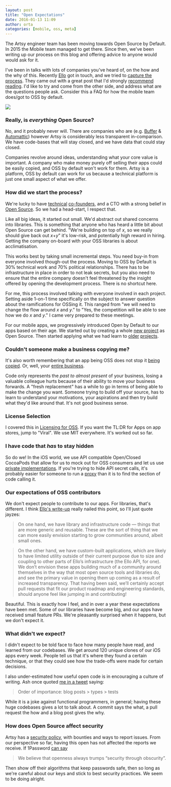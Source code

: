 ```yaml
---
layout: post
title: "Open Expectations"
date: 2016-01-13 11:09
author: orta
categories: [mobile, oss, meta]
---
```


The Artsy engineer team has been moving towards Open Source by Default. In 2015 the Mobile team managed to get there. Since then, we've been writing up our process on this blog and offering advice to anyone would would ask for it.

I've been in talks with lots of companies you've heard of, on the how and the why of this. Recently [Ello](https://ello.co) got in touch, and we tried to [capture the process](https://en.wikipedia.org/wiki/Dyson_sphere).  They came out with a great post that I'd strongly [recommend reading](https://ello.co/jayzes/post/tqLL-Z8U8GfbDySRk6wbKg). I'd like to try and come from the other side, and address what are the questions people ask. Consider this a FAQ for how the mobile team does/got to OSS by default.

<!-- more -->

<img src = "https://d324imu86q1bqn.cloudfront.net/uploads/asset/attachment/3421690/ello-optimized-08acbd80.gif">

### Really, is _everything_ Open Source?

No, and it probably never will. There are companies who are (e.g. [Buffer](https://buffer.com/transparency) & [Automattic](https://automattic.com)) however Artsy is considerably less transparent in-comparison. We have code-bases that will stay closed, and we have data that could stay closed.

Companies revolve around ideas, understanding what your core value is important. A company who make money purely off selling their apps could be easily copied, and OSS by default won't work for them. Artsy is a platform, OSS by default can work for us because a technical platform is just one small aspect of what we offer.

### How did we start the process?

We're lucky to have [technical](http://www.forbes.com/special-report/2014/30-under-30/art-and-style.html) [co-founders](https://www.linkedin.com/in/sebastiancwilich), and a CTO with a strong belief in [Open Source](http://code.dblock.org/2015/02/09/becoming-open-source-by-default.html). So we had a head-start, I respect that.

Like all big ideas, it started out small. We'd abstract out shared concerns into libraries. This is something that anyone who has heard a little bit about Open Source can get behind. "We're building on top of _x_, so we really should give back out _x_+_y_" it's low-risk, and potentially high reward in hiring. Getting the company on-board with your OSS libraries is about acclimatisation.

This works best by taking small incremental steps. You need buy-in from everyone involved though-out the process. Moving to OSS by Default is 30% technical work and 70% political relationships. There has to be infrastructure in place in order to not leak secrets, but you also need to ensure that the entire company doesn't feel threatened by the insight offered by opening the development process. There is no shortcut here.

For me, this process involved talking with everyone involved in each project. Setting aside 1-on-1 time specifically on the subject to answer question about the ramifications for OSSing it. This ranged from "we will need to change the flow around _x_ and _y_." to "Yes, the competition will be able to see how we do _x_ and _y_." I came very prepared to these meetings.

For our mobile apps, we progressively introduced Open by Default to our apps based on their age. We started out by creating a whole [new project](http://artsy.github.io/blog/2014/11/13/eidolon-retrospective/) as Open Source. Then started applying what we had learn to [older](http://artsy.github.io/blog/2015/04/28/how-we-open-sourced-eigen/) [projects](http://artsy.github.io/blog/2015/08/06/open-sourcing-energy/).

### Couldn't someone make a business copying me?

It's also worth remembering that an app being OSS does not stop it [being copied](http://venturebeat.com/2014/03/30/threes-vs-2048-when-rip-offs-do-better-than-the-original-game/). Or, well, your [entire business](http://www.bloomberg.com/bw/articles/2012-02-29/the-germany-website-copy-machine).

Code only represents the _past to almost present_ of your business, losing a valuable colleague hurts because of their ability to move your business forwards. A "fresh replacement" has a while to go in terms of being able to make the change you want. Someone trying to build off your source, has to learn to understand your motivations, your aspirations and then try build what they'd like around that. It's not good business sense.


### License Selection

I covered this in [Licensing for OSS](/blog/2015/12/10/License-and-You/). If you want the TL:DR for Apps on app stores, jump to "Viral". We use MIT everywhere. It's worked out so far.

### I have code that _has_ to stay hidden

So do we! In the iOS world, we use API compatible Open/Closed CocoaPods that allow for us to mock out for OSS consumers and let us use [private implementations](/blog/2014/06/20/artsys-first-closed-source-pod/). If you're trying to hide API secret calls, it's probably easier for someone to run a [proxy](http://www.charlesproxy.com) than it is to find the section of code calling it.

### Our expectations of OSS contributors

We don't expect people to contribute to our apps. For libraries, that's different. I think [Ello's write-up](https://ello.co/jayzes/post/tqLL-Z8U8GfbDySRk6wbKg) really nailed this point, so I'll just quote jayzes:

> On one hand, we have library and infrastructure code — things that are more generic and reusable. These are the sort of thing that we can more easily envision starting to grow communities around, albeit small ones.

> On the other hand, we have custom-built applications, which are likely to have limited utility outside of their current purpose due to size and coupling to other parts of Ello’s infrastructure (the Ello API, for one). We don’t envision these apps building much of a community around themselves in the way that most open source tools and libraries do, and see the primary value in opening them up coming as a result of increased transparency. That having been said, we’ll certainly accept pull requests that fit our product roadmap and engineering standards, should anyone feel like jumping in and contributing!

Beautiful. This is exactly how I feel, and in over a year these expectations have been met. Some of our libraries have become big, and our apps have received small feature PRs. We're pleasantly surprised when it happens, but we don't expect it.

### What didn't we expect?

I didn't expect to be told face to face how many people have read, and learned from our codebases. We get around 120 unique clones of our iOS apps every week. People tell us that it's where they found a certain technique, or that they could see how the trade-offs were made for certain decisions.

I also under-estimated how useful open code is in encouraging a culture of writing. Ash once quoted [me in a tweet](https://twitter.com/ashfurrow/status/676814159363842048) saying:

> Order of importance: blog posts > types > tests

While it is a joke against functional programmers, in general; having these huge codebases gives a lot to talk about. A commit says the what, a pull request the how and a blog post gives the why.

### How does Open Source affect security

Artsy has a [security policy](https://www.artsy.net/security), with bounties and ways to report issues. From our perspective so far, having this open has not affected the reports we receive. If 1Password [can say](https://teams.1password.com/white-paper/1Password%20for%20Teams%20White%20Paper.pdf)

> We believe that openness always trumps “security through obscurity”.

Then show off their algorithms that keep passwords safe, then so long as we're careful about our keys and stick to best security practices. We seem to be doing alright.
